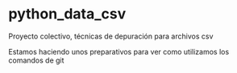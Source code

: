 # python_data_csv

Proyecto colectivo, técnicas de depuración para archivos csv

Estamos haciendo unos preparativos para ver como utilizamos los comandos de git
